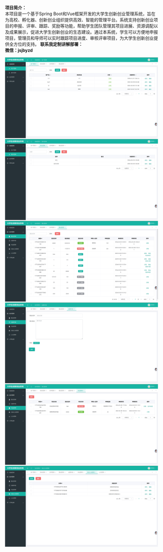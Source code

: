 **项目简介：**  
本项目是一个基于Spring Boot和Vue框架开发的大学生创新创业管理系统，旨在为高校、孵化器、创新创业组织提供高效、智能的管理平台。系统支持创新创业项目的申报、评审、跟踪、奖励等功能，帮助学生团队管理其项目进展、资源调配以及成果展示，促进大学生创新创业的生态建设。通过本系统，学生可以方便地申报项目，管理员和导师可以实时跟踪项目进度、审核评审项目，为大学生创新创业提供全方位的支持。
**联系我定制讲解部署：**  
**微信：jsjbyzd**


![Image text](https://github.com/968626/College-students-innovation-and-entrepreneurship/blob/main/1.png)
![Image text](https://github.com/968626/College-students-innovation-and-entrepreneurship/blob/main/2.png)
![Image text](https://github.com/968626/College-students-innovation-and-entrepreneurship/blob/main/3.png)
![Image text](https://github.com/968626/College-students-innovation-and-entrepreneurship/blob/main/4.png)
![Image text](https://github.com/968626/College-students-innovation-and-entrepreneurship/blob/main/5.png)
![Image text](https://github.com/968626/College-students-innovation-and-entrepreneurship/blob/main/6.png)





